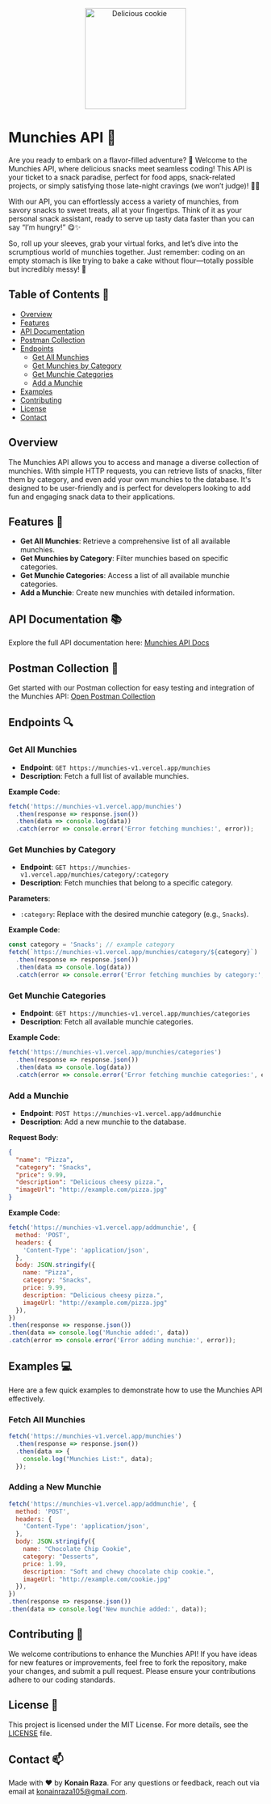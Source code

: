 <p align="center">
  <img src="https://munchiees.netlify.app/assets/images/cookie.png" alt="Delicious cookie" width="200" />
</p>


# Munchies API 🍪

Are you ready to embark on a flavor-filled adventure? 🌟 Welcome to the Munchies API, where delicious snacks meet seamless coding! This API is your ticket to a snack paradise, perfect for food apps, snack-related projects, or simply satisfying those late-night cravings (we won’t judge)! 🍕🍩

With our API, you can effortlessly access a variety of munchies, from savory snacks to sweet treats, all at your fingertips. Think of it as your personal snack assistant, ready to serve up tasty data faster than you can say “I’m hungry!” 😋✨

So, roll up your sleeves, grab your virtual forks, and let’s dive into the scrumptious world of munchies together. Just remember: coding on an empty stomach is like trying to bake a cake without flour—totally possible but incredibly messy! 🎉


## Table of Contents 📖
- [Overview](#overview)
- [Features](#features)
- [API Documentation](#api-documentation)
- [Postman Collection](#postman-collection)
- [Endpoints](#endpoints)
  - [Get All Munchies](#get-all-munchies)
  - [Get Munchies by Category](#get-munchies-by-category)
  - [Get Munchie Categories](#get-munchie-categories)
  - [Add a Munchie](#add-a-munchie)
- [Examples](#examples)
- [Contributing](#contributing)
- [License](#license)
- [Contact](#contact)

## Overview
The Munchies API allows you to access and manage a diverse collection of munchies. With simple HTTP requests, you can retrieve lists of snacks, filter them by category, and even add your own munchies to the database. It's designed to be user-friendly and is perfect for developers looking to add fun and engaging snack data to their applications.

## Features 🌟
- **Get All Munchies**: Retrieve a comprehensive list of all available munchies.
- **Get Munchies by Category**: Filter munchies based on specific categories.
- **Get Munchie Categories**: Access a list of all available munchie categories.
- **Add a Munchie**: Create new munchies with detailed information.

## API Documentation 📚
Explore the full API documentation here: [Munchies API Docs](http://munchiees.netlify.app/)

## Postman Collection 🔗
Get started with our Postman collection for easy testing and integration of the Munchies API:
[Open Postman Collection](https://www.postman.com/security-specialist-55932751/munchies/collection/rlxbo0q/munchies?action=share&creator=37681364)

## Endpoints 🔍

### Get All Munchies
- **Endpoint**: `GET https://munchies-v1.vercel.app/munchies`
- **Description**: Fetch a full list of available munchies.

**Example Code**:
```javascript
fetch('https://munchies-v1.vercel.app/munchies')
  .then(response => response.json())
  .then(data => console.log(data))
  .catch(error => console.error('Error fetching munchies:', error));
```

### Get Munchies by Category
- **Endpoint**: `GET https://munchies-v1.vercel.app/munchies/category/:category`
- **Description**: Fetch munchies that belong to a specific category.

**Parameters**:
- `:category`: Replace with the desired munchie category (e.g., `Snacks`).

**Example Code**:
```javascript
const category = 'Snacks'; // example category
fetch(`https://munchies-v1.vercel.app/munchies/category/${category}`)
  .then(response => response.json())
  .then(data => console.log(data))
  .catch(error => console.error('Error fetching munchies by category:', error));
```

### Get Munchie Categories
- **Endpoint**: `GET https://munchies-v1.vercel.app/munchies/categories`
- **Description**: Fetch all available munchie categories.

**Example Code**:
```javascript
fetch('https://munchies-v1.vercel.app/munchies/categories')
  .then(response => response.json())
  .then(data => console.log(data))
  .catch(error => console.error('Error fetching munchie categories:', error));
```

### Add a Munchie
- **Endpoint**: `POST https://munchies-v1.vercel.app/addmunchie`
- **Description**: Add a new munchie to the database.

**Request Body**:
```json
{
  "name": "Pizza",
  "category": "Snacks",
  "price": 9.99,
  "description": "Delicious cheesy pizza.",
  "imageUrl": "http://example.com/pizza.jpg"
}
```

**Example Code**:
```javascript
fetch('https://munchies-v1.vercel.app/addmunchie', {
  method: 'POST',
  headers: {
    'Content-Type': 'application/json',
  },
  body: JSON.stringify({
    name: "Pizza",
    category: "Snacks",
    price: 9.99,
    description: "Delicious cheesy pizza.",
    imageUrl: "http://example.com/pizza.jpg"
  }),
})
.then(response => response.json())
.then(data => console.log('Munchie added:', data))
.catch(error => console.error('Error adding munchie:', error));
```

## Examples 💻
Here are a few quick examples to demonstrate how to use the Munchies API effectively.

### Fetch All Munchies
```javascript
fetch('https://munchies-v1.vercel.app/munchies')
  .then(response => response.json())
  .then(data => {
    console.log("Munchies List:", data);
  });
```

### Adding a New Munchie
```javascript
fetch('https://munchies-v1.vercel.app/addmunchie', {
  method: 'POST',
  headers: {
    'Content-Type': 'application/json',
  },
  body: JSON.stringify({
    name: "Chocolate Chip Cookie",
    category: "Desserts",
    price: 1.99,
    description: "Soft and chewy chocolate chip cookie.",
    imageUrl: "http://example.com/cookie.jpg"
  }),
})
.then(response => response.json())
.then(data => console.log('New munchie added:', data));
```

## Contributing 🤝
We welcome contributions to enhance the Munchies API! If you have ideas for new features or improvements, feel free to fork the repository, make your changes, and submit a pull request. Please ensure your contributions adhere to our coding standards.

## License 📜
This project is licensed under the MIT License. For more details, see the [LICENSE](LICENSE) file.

## Contact 📫
Made with ❤️ by **Konain Raza**. For any questions or feedback, reach out via email at [konainraza105@gmail.com](mailto:konainraza105@gmail.com).

